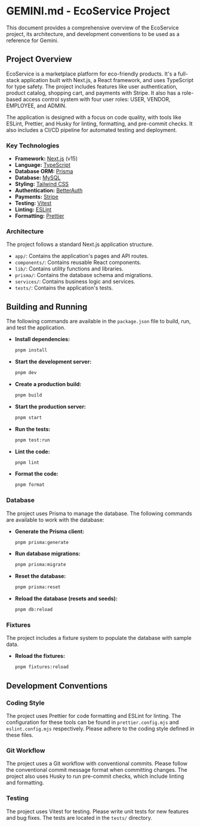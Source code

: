 # GEMINI.md - EcoService Project

This document provides a comprehensive overview of the EcoService project, its architecture, and development conventions to be used as a reference for Gemini.

## Project Overview

EcoService is a marketplace platform for eco-friendly products. It's a full-stack application built with Next.js, a React framework, and uses TypeScript for type safety. The project includes features like user authentication, product catalog, shopping cart, and payments with Stripe. It also has a role-based access control system with four user roles: USER, VENDOR, EMPLOYEE, and ADMIN.

The application is designed with a focus on code quality, with tools like ESLint, Prettier, and Husky for linting, formatting, and pre-commit checks. It also includes a CI/CD pipeline for automated testing and deployment.

### Key Technologies

- **Framework:** [Next.js](https://nextjs.org/) (v15)
- **Language:** [TypeScript](https://www.typescriptlang.org/)
- **Database ORM:** [Prisma](https://www.prisma.io/)
- **Database:** [MySQL](https://www.mysql.com/)
- **Styling:** [Tailwind CSS](https://tailwindcss.com/)
- **Authentication:** [BetterAuth](https://www.npmjs.com/package/better-auth)
- **Payments:** [Stripe](https://stripe.com/)
- **Testing:** [Vitest](https://vitest.dev/)
- **Linting:** [ESLint](https://eslint.org/)
- **Formatting:** [Prettier](https://prettier.io/)

### Architecture

The project follows a standard Next.js application structure.

- `app/`: Contains the application's pages and API routes.
- `components/`: Contains reusable React components.
- `lib/`: Contains utility functions and libraries.
- `prisma/`: Contains the database schema and migrations.
- `services/`: Contains business logic and services.
- `tests/`: Contains the application's tests.

## Building and Running

The following commands are available in the `package.json` file to build, run, and test the application.

- **Install dependencies:**
    ```bash
    pnpm install
    ```
- **Start the development server:**
    ```bash
    pnpm dev
    ```
- **Create a production build:**
    ```bash
    pnpm build
    ```
- **Start the production server:**
    ```bash
    pnpm start
    ```
- **Run the tests:**
    ```bash
    pnpm test:run
    ```
- **Lint the code:**
    ```bash
    pnpm lint
    ```
- **Format the code:**
    ```bash
    pnpm format
    ```

### Database

The project uses Prisma to manage the database. The following commands are available to work with the database:

- **Generate the Prisma client:**
    ```bash
    pnpm prisma:generate
    ```
- **Run database migrations:**
    ```bash
    pnpm prisma:migrate
    ```
- **Reset the database:**
    ```bash
    pnpm prisma:reset
    ```
- **Reload the database (resets and seeds):**
    ```bash
    pnpm db:reload
    ```

### Fixtures

The project includes a fixture system to populate the database with sample data.

- **Reload the fixtures:**
    ```bash
    pnpm fixtures:reload
    ```

## Development Conventions

### Coding Style

The project uses Prettier for code formatting and ESLint for linting. The configuration for these tools can be found in `prettier.config.mjs` and `eslint.config.mjs` respectively. Please adhere to the coding style defined in these files.

### Git Workflow

The project uses a Git workflow with conventional commits. Please follow the conventional commit message format when committing changes. The project also uses Husky to run pre-commit checks, which include linting and formatting.

### Testing

The project uses Vitest for testing. Please write unit tests for new features and bug fixes. The tests are located in the `tests/` directory.
